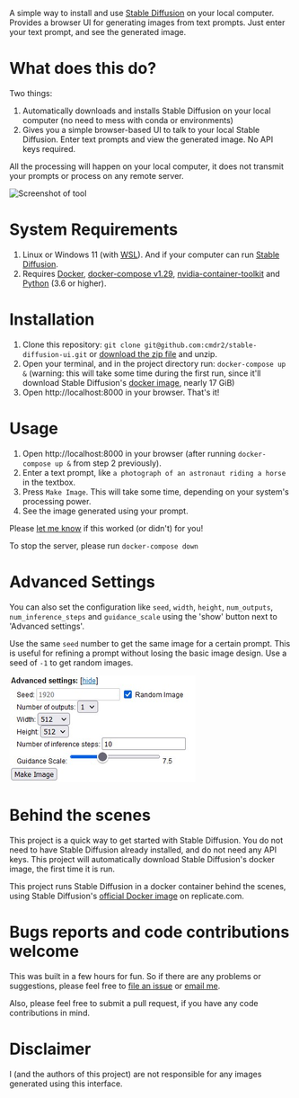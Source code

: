 A simple way to install and use [Stable Diffusion](https://replicate.com/stability-ai/stable-diffusion) on your local computer. Provides a browser UI for generating images from text prompts. Just enter your text prompt, and see the generated image.

# What does this do?
Two things:
1. Automatically downloads and installs Stable Diffusion on your local computer (no need to mess with conda or environments)
2. Gives you a simple browser-based UI to talk to your local Stable Diffusion. Enter text prompts and view the generated image. No API keys required.

All the processing will happen on your local computer, it does not transmit your prompts or process on any remote server.

<img src="https://github.com/cmdr2/stable-diffusion-ui/raw/main/media/shot-v2.jpg" height="500" alt="Screenshot of tool">

# System Requirements
1. Linux or Windows 11 (with [WSL](https://docs.microsoft.com/en-us/windows/wsl/install)). And if your computer can run [Stable Diffusion](https://replicate.com/stability-ai/stable-diffusion).
2. Requires [Docker](https://docs.docker.com/engine/install/), [docker-compose v1.29](https://docs.docker.com/compose/install/), [nvidia-container-toolkit](https://stackoverflow.com/a/58432877) and [Python](https://www.python.org/downloads/) (3.6 or higher).

# Installation
1. Clone this repository: `git clone git@github.com:cmdr2/stable-diffusion-ui.git` or [download the zip file](https://github.com/cmdr2/stable-diffusion-ui/archive/refs/heads/main.zip) and unzip.
2. Open your terminal, and in the project directory run: `docker-compose up &` (warning: this will take some time during the first run, since it'll download Stable Diffusion's [docker image](https://replicate.com/stability-ai/stable-diffusion), nearly 17 GiB)
3. Open http://localhost:8000 in your browser. That's it!

# Usage
1. Open http://localhost:8000 in your browser (after running `docker-compose up &` from step 2 previously).
2. Enter a text prompt, like `a photograph of an astronaut riding a horse` in the textbox.
3. Press `Make Image`. This will take some time, depending on your system's processing power.
4. See the image generated using your prompt.

Please [let me know](mailto:sd@cmdr2.org) if this worked (or didn't) for you!

To stop the server, please run `docker-compose down`

# Advanced Settings
You can also set the configuration like `seed`, `width`, `height`, `num_outputs`, `num_inference_steps` and `guidance_scale` using the 'show' button next to 'Advanced settings'.

Use the same `seed` number to get the same image for a certain prompt. This is useful for refining a prompt without losing the basic image design. Use a seed of `-1` to get random images.

![Screenshot of advanced settings](media/config-v2.jpg?raw=true)

# Behind the scenes
This project is a quick way to get started with Stable Diffusion. You do not need to have Stable Diffusion already installed, and do not need any API keys. This project will automatically download Stable Diffusion's docker image, the first time it is run.

This project runs Stable Diffusion in a docker container behind the scenes, using Stable Diffusion's [official Docker image](https://replicate.com/stability-ai/stable-diffusion) on replicate.com.

# Bugs reports and code contributions welcome
This was built in a few hours for fun. So if there are any problems or suggestions, please feel free to [file an issue](https://github.com/cmdr2/stable-diffusion-ui/issues) or [email me](mailto:sd@cmdr2.org).

Also, please feel free to submit a pull request, if you have any code contributions in mind.

# Disclaimer
I (and the authors of this project) are not responsible for any images generated using this interface.
